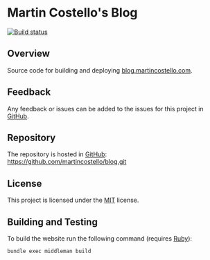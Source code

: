 # Martin Costello's Blog

[![Build status](https://github.com/martincostello/blog/workflows/build/badge.svg?branch=main&event=push)](https://github.com/martincostello/blog/actions?query=workflow%3Abuild+branch%3Amain+event%3Apush)

## Overview

Source code for building and deploying [blog.martincostello.com](https://blog.martincostello.com/).

## Feedback

Any feedback or issues can be added to the issues for this project in [GitHub](https://github.com/martincostello/blog/issues).

## Repository

The repository is hosted in [GitHub](https://github.com/martincostello/blog): <https://github.com/martincostello/blog.git>

## License

This project is licensed under the [MIT](https://github.com/martincostello/blog/blob/main/LICENSE) license.

## Building and Testing

To build the website run the following command (requires [Ruby](https://www.ruby-lang.org/en/downloads/)):

```sh
bundle exec middleman build
```
